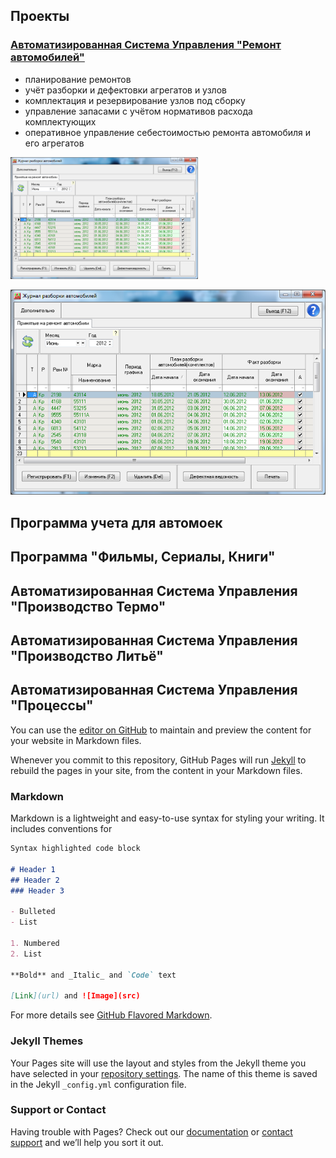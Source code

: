 ## Проекты

### [Автоматизированная Система Управления "Ремонт автомобилей"](remont)
* планирование ремонтов
* учёт разборки и дефектовки агрегатов и узлов
* комплектация и резервирование узлов под сборку
* управление запасами с учётом нормативов расхода комплектующих
* оперативное управление себестоимостью ремонта автомобиля и его агрегатов

<img src="/remont/remont_title.png" width="300">

![](/remont/remont_title.png)






## Программа учета для автомоек

## Программа "Фильмы, Сериалы, Книги"

## Автоматизированная Система Управления "Производство Термо"

## Автоматизированная Система Управления "Производство Литьё"

## Автоматизированная Система Управления "Процессы"



You can use the [editor on GitHub](https://github.com/kozandser/works/edit/master/index.md) to maintain and preview the content for your website in Markdown files.

Whenever you commit to this repository, GitHub Pages will run [Jekyll](https://jekyllrb.com/) to rebuild the pages in your site, from the content in your Markdown files.

### Markdown

Markdown is a lightweight and easy-to-use syntax for styling your writing. It includes conventions for

```markdown
Syntax highlighted code block

# Header 1
## Header 2
### Header 3

- Bulleted
- List

1. Numbered
2. List

**Bold** and _Italic_ and `Code` text

[Link](url) and ![Image](src)
```

For more details see [GitHub Flavored Markdown](https://guides.github.com/features/mastering-markdown/).

### Jekyll Themes

Your Pages site will use the layout and styles from the Jekyll theme you have selected in your [repository settings](https://github.com/kozandser/works/settings). The name of this theme is saved in the Jekyll `_config.yml` configuration file.

### Support or Contact

Having trouble with Pages? Check out our [documentation](https://help.github.com/categories/github-pages-basics/) or [contact support](https://github.com/contact) and we’ll help you sort it out.
